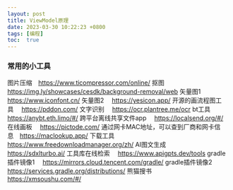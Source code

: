 ```yaml
---
layout: post
title: ViewModel原理
date: 2023-03-30 10:22:23 +0800
tags: [编程]
toc:  true
---
```


### 常用的小工具

图片压缩&emsp;https://www.ticompressor.com/online/
抠图&emsp; https://img.ly/showcases/cesdk/background-removal/web
矢量图1&emsp;  https://www.iconfont.cn/
矢量图2&emsp; https://yesicon.app/
开源的画流程图工具&emsp; https://pddon.com/
文字识别&emsp;  https://ocr.plantree.me/ocr
bt工具&emsp;  https://anybt.eth.limo/#/
跨平台离线共享文件app&emsp; https://localsend.org/#/
在线画板&emsp; https://pictode.com/
通过网卡MAC地址，可以查到厂商和网卡信息&emsp;https://maclookup.app/
下载工具&emsp;  https://www.freedownloadmanager.org/zh/
AI图文生成&emsp;  https://sdxlturbo.ai/
工具库在线检索&emsp; https://www.apigpts.dev/tools
gradle插件镜像1&emsp;  https://mirrors.cloud.tencent.com/gradle/
gradle插件镜像2&emsp; https://services.gradle.org/distributions/
熊猫搜书 &emsp; https://xmsoushu.com/#/
